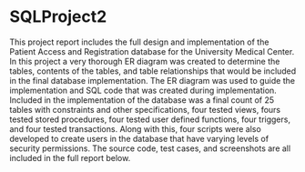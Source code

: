 # SQLProject2
This project report includes the full design and implementation of the Patient Access and Registration database for the University Medical Center. In this project a very thorough ER diagram was created to determine the tables, contents of the tables, and table relationships that would be included in the final database implementation. The ER diagram was used to guide the implementation and SQL code that was created during implementation. Included in the implementation of the database was a final count of 25 tables with constraints and other specifications, four tested views, fours tested stored procedures, four tested user defined functions, four triggers, and four tested transactions. Along with this, four scripts were also developed to create users in the database that have varying levels of security permissions. The source code, test cases, and screenshots are all included in the full report below.  

